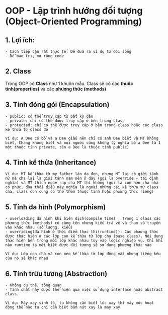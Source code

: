 # OOP - Lập trình hướng đối tượng (Object-Oriented Programming)

## 1. Lợi ích:

    - Cách tiếp cận rất thực tế. Dễ đưa ra ví dụ từ đời sống
    - Dễ bảo trì, mở rộng code

## 2. Class

Trong OOP có **Class** như 1 khuôn mẫu. Class sẽ có các **thuộc tính(properties)** và các **phương thức (methods)**

## 3. Tính đóng gói (Encapsulation)

    - public: có thể truy cập từ bất kỳ đâu
    - private: chỉ có thể được truy cập ở bên trong class
    - protected: chỉ có thể được truy cập ở bên trong class hoặc các class kế thừa từ class đó

```
Ví dụ: A Dee có bồ và a Dee giấu nên chỉ có anh Dee biết và MT không biết, Chang không biết và mọi người cũng không (ý nghĩa bồ a Dee là 1 một thuộc tính private, tên a Dee là thuộc tính public)
```

## 4. Tính kế thừa (Inheritance)

```
Ví du: MT kế thừa từ my father làn da đen, nhưng MT lại có giới tánh nữ mà cha lại là giới tánh nam nên ở đây (gọi là override - tái định nghĩa) và MT thích nghe rap cha MT thì không (gọi là con hơn cha nhà có phúc, đùa thôi điều này nghĩa là ngoài những cái kế thừa từ class cha, class con cũng có thể thêm thuộc tính hoặc phương thức riêng)
```

## 5. Tính đa hình (Polymorphism)

    - overloading đa hình khi biên dịch(compile time) : Trong 1 class các phương thức (methods) có cùng tên nhưng kiểu trả về và tham số truyền vào khác nhau (số lượng, kiểu)
    - overriding(đa hình ở thời điểm thực thi(runtime)): Các phương thức được thực hiện ở các lớp con kế thừa từ lớp cha (base class). Nội dung thực hiện bên trong mỗi lớp khác nhau tùy vào logic nghiệp vụ. Chỉ khi nào runtime ta mới biết được đối tượng sẽ sử dụng phương thức nào

```
Ví dụ: Lớp con chó và con mèo kế thừa từ lớp động vật nhưng tiếng kêu của nó sẽ khác nhau
```

## 6. Tính trừu tương (Abstraction)

    - Không cụ thể, tổng quan
    - Tính chất này được thể hiện qua việc sử dụng interface hoặc abstract class.

```
Ví dụ: Máy xay sinh tố, ta không cần biết lúc xay thì máy móc hoạt động thế nào ta chỉ cần biết bấm nút xay là máy xay
```
